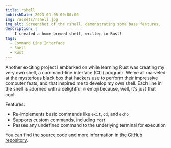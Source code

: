 ```yaml
---
title: rshell
publishDate: 2023-01-05 00:00:00
img: /assets/rshell.jpg
img_alt: Screenshot of the rshell, demonstrating some base features.
description: |
    I created a home brewed shell, written in Rust!
tags:
  - Command Line Interface
  - Shell
  - Rust
---
```


Another exciting project I embarked on while learning Rust was creating my very own shell, a command-line interface (CLI) program. We've all marveled at the mysterious black box that hackers use to perform their impressive computer feats, and that inspired me to develop my own shell. Each line in the shell is adorned with a delightful :fire: emoji because, well, it's just that cool.

Features:
- Re-implements basic commands like `exit`, `cd`, and `echo`
- Supports custom commands, including `rcat`
- Passes any undefined command to the underlying terminal for execution

You can find the source code and more information in the [GitHub repository](https://github.com/Jurkyy/rshell).
